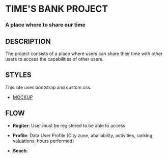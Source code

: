 # TIME'S BANK PROJECT
### A place where to share our time

## DESCRIPTION

The project consists of a place where users can share their time with other users to access the capabilities of other users.

## STYLES

This site uses bootstrap and custom css.

- [MOCKUP](docs/DataModel.png)

## FLOW

- **Regiter**: User must be registered to be able to access.

- **Profile**: Data User Profile (City zone, abailability, activities, ranking, valuations, hours performed)

- **Seach**:
